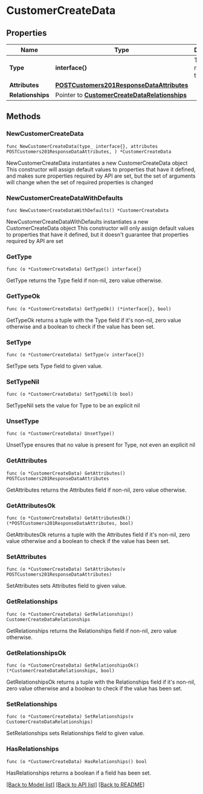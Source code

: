 # CustomerCreateData

## Properties

Name | Type | Description | Notes
------------ | ------------- | ------------- | -------------
**Type** | **interface{}** | The resource&#39;s type | 
**Attributes** | [**POSTCustomers201ResponseDataAttributes**](POSTCustomers201ResponseDataAttributes.md) |  | 
**Relationships** | Pointer to [**CustomerCreateDataRelationships**](CustomerCreateDataRelationships.md) |  | [optional] 

## Methods

### NewCustomerCreateData

`func NewCustomerCreateData(type_ interface{}, attributes POSTCustomers201ResponseDataAttributes, ) *CustomerCreateData`

NewCustomerCreateData instantiates a new CustomerCreateData object
This constructor will assign default values to properties that have it defined,
and makes sure properties required by API are set, but the set of arguments
will change when the set of required properties is changed

### NewCustomerCreateDataWithDefaults

`func NewCustomerCreateDataWithDefaults() *CustomerCreateData`

NewCustomerCreateDataWithDefaults instantiates a new CustomerCreateData object
This constructor will only assign default values to properties that have it defined,
but it doesn't guarantee that properties required by API are set

### GetType

`func (o *CustomerCreateData) GetType() interface{}`

GetType returns the Type field if non-nil, zero value otherwise.

### GetTypeOk

`func (o *CustomerCreateData) GetTypeOk() (*interface{}, bool)`

GetTypeOk returns a tuple with the Type field if it's non-nil, zero value otherwise
and a boolean to check if the value has been set.

### SetType

`func (o *CustomerCreateData) SetType(v interface{})`

SetType sets Type field to given value.


### SetTypeNil

`func (o *CustomerCreateData) SetTypeNil(b bool)`

 SetTypeNil sets the value for Type to be an explicit nil

### UnsetType
`func (o *CustomerCreateData) UnsetType()`

UnsetType ensures that no value is present for Type, not even an explicit nil
### GetAttributes

`func (o *CustomerCreateData) GetAttributes() POSTCustomers201ResponseDataAttributes`

GetAttributes returns the Attributes field if non-nil, zero value otherwise.

### GetAttributesOk

`func (o *CustomerCreateData) GetAttributesOk() (*POSTCustomers201ResponseDataAttributes, bool)`

GetAttributesOk returns a tuple with the Attributes field if it's non-nil, zero value otherwise
and a boolean to check if the value has been set.

### SetAttributes

`func (o *CustomerCreateData) SetAttributes(v POSTCustomers201ResponseDataAttributes)`

SetAttributes sets Attributes field to given value.


### GetRelationships

`func (o *CustomerCreateData) GetRelationships() CustomerCreateDataRelationships`

GetRelationships returns the Relationships field if non-nil, zero value otherwise.

### GetRelationshipsOk

`func (o *CustomerCreateData) GetRelationshipsOk() (*CustomerCreateDataRelationships, bool)`

GetRelationshipsOk returns a tuple with the Relationships field if it's non-nil, zero value otherwise
and a boolean to check if the value has been set.

### SetRelationships

`func (o *CustomerCreateData) SetRelationships(v CustomerCreateDataRelationships)`

SetRelationships sets Relationships field to given value.

### HasRelationships

`func (o *CustomerCreateData) HasRelationships() bool`

HasRelationships returns a boolean if a field has been set.


[[Back to Model list]](../README.md#documentation-for-models) [[Back to API list]](../README.md#documentation-for-api-endpoints) [[Back to README]](../README.md)


